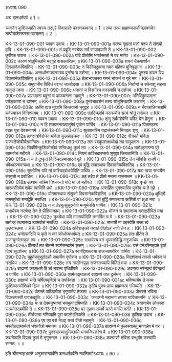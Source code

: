 अध्यायः 090

अथ दानधर्मपर्व ॥ 1 ॥

च्यवनेन कुशिकम्प्रति स्वस्य तद्गृहे निवासादेः कारणकथनम् ॥ 1 ॥ तथा तस्य ब्राह्मण्यप्राप्तीच्छावगमेन तत्पौत्रादेस्तल्लाभवरदानम् ॥ 2 ॥

KK-13-01-090-001	च्यवन उवाच ।
KK-13-01-090-001a	वरश्च गृह्यतां मत्तो यश्च ते संशयो हृदि ।
KK-13-01-090-001c	तं प्रब्रूदि नरश्रेष्ठ सर्वं सम्पादयामि ते ॥
KK-13-01-090-002	कुशिक उवाच ।
KK-13-01-090-002a	यदि प्रीतोसि भगवंस्ततो मे वद भार्गव ।
KK-13-01-090-002c	कारणं श्रोतुमिच्छमि मद्गृहे वासकारितम् ॥
KK-13-01-090-003a	शयनं चैकपार्श्वेन दिवसानेकविंशतिम् ।
KK-13-01-090-003c	न किञ्चिदुक्त्वा गमनं बहिश्च मुनिपुङ्गवः ॥
KK-13-01-090-004a	अन्तर्धानमकस्माच्च पुनरेव च दर्शनम् ।
KK-13-01-090-004c	पुनश्च शयनं विप्र दिवसानेकविंशतिम् ॥
KK-13-01-090-005a	तैलाभ्यक्तस्य गमनं भोजनं च गृहे मम ।
KK-13-01-090-005c	समुपानीय विविधं यद्दग्धं जातवेदसा ॥
KK-13-01-090-006a	निर्याणां च रथेनाशु सहसा यत्कृतं त्वया ।
KK-13-01-090-006c	धनानां च विसर्गश्च वनस्यापि च दर्शनम् ॥
KK-13-01-090-007a	प्रासादानां बहूनां च काञ्चनानां महामुने ।
KK-13-01-090-007c	मणिविद्रुमपादानां पर्यङ्काणां च दर्शनम् ॥
KK-13-01-090-008a	पुनश्चादर्शनं तस्य श्रोतुमिच्छामि कारणम् ।
KK-13-01-090-008c	अतीव ह्यत्र मुह्यामि चिन्तयानो भृगूद्वह ॥
KK-13-01-090-009a	न चैवात्राधिगच्छामि सर्वस्यास्य विनिश्चयम् ।
KK-13-01-090-009c	एतदिच्छामि कार्त्स्न्येन सत्यं श्रोतुं तपोधन ॥
KK-13-01-090-010	च्यवन उवाच ।
KK-13-01-090-010a	शृणु सर्वमशेषेणि यदिदं येन हेतुना ।
KK-13-01-090-010c	न हि शक्यमनाख्यातुमेवं पृष्टेन पार्थिव ॥
KK-13-01-090-011a	पितामहस्य वदतः पुरा देवसमागमे ।
KK-13-01-090-011c	श्रुतवानस्मि यद्राजंस्तन्मे निगदतः शृणु ॥
KK-13-01-090-012a	ब्रह्मक्षत्रविरोधेन भविता कुलसङ्करः ।
KK-13-01-090-012c	पौत्रस्ते भविता राजंस्तेजोवीर्यसमन्वितः ॥
KK-13-01-090-013a	ततः स्वकुलरक्षार्थमहं त्वां समुपागतः ।
KK-13-01-090-013c	चिकीर्षन्कुशिकोच्छेदं सन्दिधक्षुः कुलं तव ॥
KK-13-01-090-014a	ततोऽहमागम्य पुरे त्वामवोचं महीपते ।
KK-13-01-090-014c	नियमं कञ्चिदारप्सये शुश्रूषा क्रियतामिति ॥
KK-13-01-090-015a	न च ते दुष्कृतं किञ्चिदहमासादयं गृहे ।
KK-13-01-090-015c	तेन जीवसि राजर्षे न भवेथास्त्वमन्यथा ॥
KK-13-01-090-016a	एवं बुद्धिं समास्थाय दिवसानेकविंशतिम् ।
KK-13-01-090-016c	सुप्तोस्मि यदि मां कश्चिद्बोधयेदिति पार्थिव ॥
KK-13-01-090-017a	यदा त्वया सभार्येण संसुप्तो न प्रबोधितः ।
KK-13-01-090-017c	अहं तदैव ते प्रीतो मनसा राजसत्तम ॥
KK-13-01-090-018a	उत्थाय चास्मि निष्क्रान्तो यदि मां त्वं महीपते ।
KK-13-01-090-018c	पृच्छेः क्व यास्यसीत्येवं शपेयं त्वामिति प्रभो ॥
KK-13-01-090-019a	अन्तर्हितः पुनश्चास्मि पुनरेव च ते गृहे ।
KK-13-01-090-019c	योगमास्थाय संसुप्तो दिवसानेकविंशतिम् ॥
KK-13-01-090-020a	क्षुधितौ मामसूयेथां श्रमाद्वेति नराधिप ।
KK-13-01-090-020c	एतां बुद्धिं समास्थाय कर्शितौ वां क्षुधा मया ॥
KK-13-01-090-021a	न च तेऽभूत्सुसूक्ष्मोपि मन्युर्मनसि पार्थिव ।
KK-13-01-090-021c	सभार्यस्य नरश्रेष्ठ तेन ते प्रीतिमानहम् ॥
KK-13-01-090-022a	भोजनं च समानाय्य यत्तदादीपितं मया ।
KK-13-01-090-022c	क्रुध्येथा यदि मात्सर्यादिति तन्मर्षितं च मे ॥
KK-13-01-090-023a	ततोऽहं रथमारुह्य त्वामवोचं नराधिप ।
KK-13-01-090-023c	सभार्यो मां वहस्वेति तच्च त्वं कृतवांस्तथा ॥
KK-13-01-090-024a	अविशङ्को नरपते प्रीतोऽहं चापि तेन ह ।
KK-13-01-090-024c	धनोत्सर्गेऽपि च कृते न त्वां क्रोधोप्यधर्षयत् ॥
KK-13-01-090-025a	ततः प्रीतेन ते राजन्पुनरेतत्कृतं तव ।
KK-13-01-090-025c	सभार्यस्य वनं भूयस्तद्विद्धि मनुजाधिप ॥
KK-13-01-090-026a	प्रीत्यर्थं तव चैतन्मे स्वर्गसन्दर्शनं कृतम् ।
KK-13-01-090-026c	यत्ते वनेऽस्मिन्नृपते दृष्टं दिव्यं सुदर्शनम् ॥
KK-13-01-090-027a	स्वर्गोद्देशस्त्वया राजन्सशरीरेण पार्थिव ।
KK-13-01-090-027c	मुहूर्तमनुभूतोऽसौ सभार्येण नृपोत्तम ॥
KK-13-01-090-028a	निदर्शनार्थं तपसो धर्मस्य च नराधिप ।
KK-13-01-090-028c	तत्र नासीत्स्पृहा राजंस्तच्चापि विदितं मया ॥
KK-13-01-090-029a	ब्राह्मण्यं काङ्क्षसे हि त्वं तपश्च पृथिवीपते ।
KK-13-01-090-029c	अवमत्य नरेन्द्रत्वं देवेन्द्रत्वं च पार्थिव ॥
KK-13-01-090-030a	एवमेतद्यथातत्वं ब्राह्मण्यं तात दुर्लभम् ।
KK-13-01-090-030c	ब्राह्मण्ये सति चर्षित्वमृषित्वे च तपस्विता ॥
KK-13-01-090-031ac	भविष्यत्येष ते कामः कुशिकात्कौशिको द्विजः ॥
KK-13-01-090-032a	तृतीयं पुरुषं प्राप्य ब्राह्मणत्वं गमिष्यति ।
KK-13-01-090-032c	वंशस्ते पार्थिवश्रेष्ठ भृगूणामेव तेजसा ॥
KK-13-01-090-033a	पौत्रस्ते भविता विप्रस्तपस्वी पावकद्युतिः ।
KK-13-01-090-033c	`जमदग्नौ महाभाग तपसा भावितात्मनि ॥'
KK-13-01-090-034a	यः स देवमनुष्याणां भयमुत्पादयिष्यति ।
KK-13-01-090-034c	त्रयाणामेव लोकानां सत्यमेतद्ब्रवीमि ते ॥
KK-13-01-090-035a	वरं गृहाण राजर्षे यस्ते मनसि वर्तते ।
KK-13-01-090-035c	तीर्थयात्रां गमिष्यामि पुरा कालोऽतिवर्तते ॥
KK-13-01-090-036	कुशिक उवाच ।
KK-13-01-090-036a	एष एव वरो मेऽद्य यत्त्वं प्रीतो महामुने ।
KK-13-01-090-036c	भवत्वेतद्यथार्थत्वं भवेत्पौत्रो ममानघ ॥
KK-13-01-090-037a	ब्राह्मण्यं मे कुलस्यास्तु भगवन्नेष मे वरः ।
KK-13-01-090-037c	पुनश्चाख्यातुमिच्छामि भगवन्विस्तरेण वै ॥
KK-13-01-090-038a	कथमेष्यति विप्रत्वं कुलं मे भृगुनन्दन ।
KK-13-01-090-038c	कश्चासौ भविता बन्धुर्मम कश्चापि सम्मतः ॥ ॥

इति श्रीमन्महाभारते अनुशासनपर्वणि दानधर्मपर्वणि नवतितमोऽध्यायः ॥ 90 ॥
